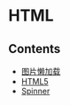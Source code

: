 # HTML

## Contents
- [图片懒加载](lazyload/README.md)
- [HTML5](html5/README.md)
- [Spinner](spinner/README.md)